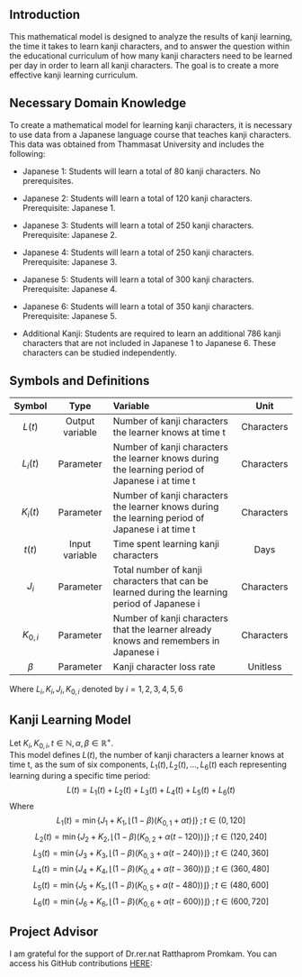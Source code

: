 ## Introduction
This mathematical model is designed to analyze the results of kanji learning, the time it takes to learn kanji characters, and to answer the question within the educational curriculum of how many kanji characters need to be learned per day in order to learn all kanji characters. The goal is to create a more effective kanji learning curriculum.

## Necessary Domain Knowledge
To create a mathematical model for learning kanji characters, it is necessary to use data from a Japanese language course that teaches kanji characters. This data was obtained from Thammasat University and includes the following:
* Japanese 1: Students will learn a total of 80 kanji characters. No prerequisites.

* Japanese 2: Students will learn a total of 120 kanji characters. Prerequisite: Japanese 1.

* Japanese 3: Students will learn a total of 250 kanji characters. Prerequisite: Japanese 2.

* Japanese 4: Students will learn a total of 250 kanji characters. Prerequisite: Japanese 3.

* Japanese 5: Students will learn a total of 300 kanji characters. Prerequisite: Japanese 4.

* Japanese 6: Students will learn a total of 350 kanji characters. Prerequisite: Japanese 5.

* Additional Kanji: Students are required to learn an additional 786 kanji characters that are not included in Japanese 1 to Japanese 6. These characters can be studied independently.

## Symbols and Definitions
Symbol | Type | Variable | Unit
| :---: | :---: | :--- | :---:
$L(t)$  | Output variable | Number of kanji characters the learner knows at time t | Characters
$L_i(t)$  | Parameter | Number of kanji characters the learner knows during the learning period of Japanese i at time t | Characters
$K_i(t)$  | Parameter | Number of kanji characters the learner knows during the learning period of Japanese i at time t | Characters
$t(t)$  | Input variable | Time spent learning kanji characters | Days
$J_i$  | Parameter | Total number of kanji characters that can be learned during the learning period of Japanese i | Characters
$K_{0,i}$  | Parameter | Number of kanji characters that the learner already knows and remembers in Japanese i | Characters
$β$  | Parameter | Kanji character loss rate | Unitless

Where $L_i, K_i, J_i, K_{0,i}$ denoted by $i = 1,2,3,4,5,6$

## Kanji Learning Model
Let $K_i , K_{0,i} , t \in \mathbb{N} , \alpha , \beta \in \mathbb{R}^+$. <br>
This model defines $L(t)$, the number of kanji characters a learner knows at time t, as the sum of six components, $L_1(t),L_2(t),...,L_6(t)$ each representing learning during a specific time period:
$$L(t) = L_1(t) + L_2(t) + L_3(t) + L_4(t) + L_5(t) + L_6(t)$$
Where
$$L_1(t) = \min \{J_1 + K_1, \left\lfloor (1 - \beta)(K_{0,1} + \alpha{t}) \right\rfloor\} \; ; t \in (0,120]$$
$$L_2(t) = \min \{J_2 + K_2, \left\lfloor (1 - \beta)(K_{0,2} + \alpha{(t - 120)}) \right\rfloor\} \; ; t \in (120,240]$$
$$L_3(t) = \min \{J_3 + K_3, \left\lfloor (1 - \beta)(K_{0,3} + \alpha{(t - 240)}) \right\rfloor\} \; ; t \in (240,360]$$
$$L_4(t) = \min \{J_4 + K_4, \left\lfloor (1 - \beta)(K_{0,4} + \alpha{(t - 360)}) \right\rfloor\} \; ; t \in (360,480]$$
$$L_5(t) = \min \{J_5 + K_5, \left\lfloor (1 - \beta)(K_{0,5} + \alpha{(t - 480)}) \right\rfloor\} \; ; t \in (480,600]$$
$$L_6(t) = \min \{J_6 + K_6, \left\lfloor (1 - \beta)(K_{0,6} + \alpha{(t - 600)}) \right\rfloor\} \; ; t \in (600,720]$$

## Project Advisor
I am grateful for the support of Dr.rer.nat Ratthaprom Promkam. You can access his GitHub contributions [HERE](https://github.com/epsilonxe):
